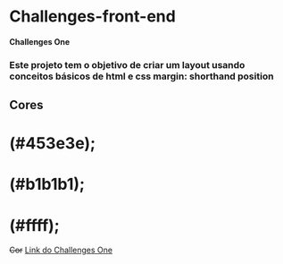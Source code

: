 # Challenges-front-end
#### Challenges One
### Este projeto tem o objetivo de criar um layout usando conceitos básicos de html e css margin: shorthand position
## Cores
# (#453e3e);
# (#b1b1b1);
# (#ffff);
~~Cor~~
[Link do Challenges One]([https://www.udemy.com/course/react-tutorial-and-projects-course/?referralCode=FEE6A921AF07E2563CEF](https://thiagomassenomaciel.github.io/Challenges-front-end/)https://thiagomassenomaciel.github.io/Challenges-front-end/)
